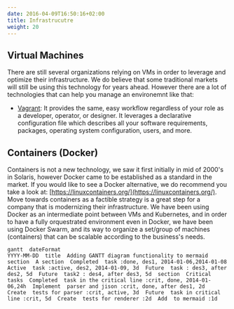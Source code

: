 ```yaml
---
date: 2016-04-09T16:50:16+02:00
title: Infrastrucutre
weight: 20
---
```


## Virtual Machines
There are still several organizations relying on VMs in order to leverage and optimize their infrastructure. We do believe that some traditional markets will still be using this technology for years ahead.  However there are a lot of technologies that can help you manage an environemnt like that: 

 - [Vagrant](https://www.vagrantup.com/): It provides the same, easy workflow regardless of your role as a developer, operator, or designer. It leverages a declarative configuration file which describes all your software requirements, packages, operating system configuration, users, and more.

## Containers (Docker)
Containers is not a new technology, we saw it first initially in mid of 2000's in Solaris, however Docker came to be established as a standard in the market. If you would like to see a Docker alternative, we do recommend you take a look at: [https://linuxcontainers.org/](https://linuxcontainers.org/).
Move towards containers as a factible strategy is a great step for a company that is modernizing their infrastructure. 
We have been using Docker as an intermediate point between VMs and Kubernetes, and in order to have a fully orquestrated environment even in Docker, we have been using Docker Swarm, and its way to organize a set/group of machines (containers) that can be scalable according to the business's needs. 

```mermaid
gantt  dateFormat
YYYY-MM-DD  title  Adding GANTT diagram functionality to mermaid  section  A section  Completed  task :done, des1, 2014-01-06,2014-01-08  Active  task :active, des2, 2014-01-09, 3d  Future  task : des3, after des2, 5d  Future  task2 : des4, after des3, 5d  section  Critical tasks  Completed  task in the critical line :crit, done, 2014-01-06,24h  Implement  parser and jison :crit, done, after des1, 2d  Create  tests for parser :crit, active, 3d  Future  task in critical line :crit, 5d  Create  tests for renderer :2d  Add  to mermaid :1d
```


